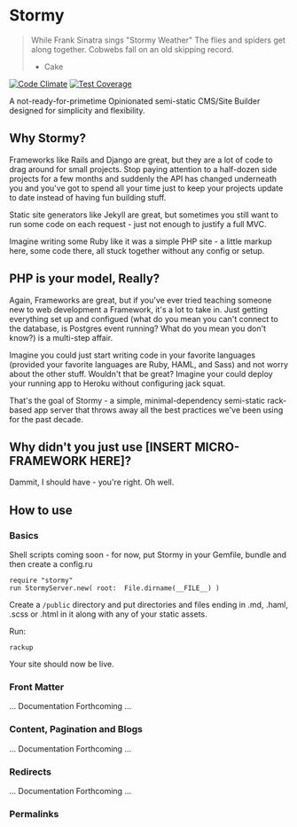 # Stormy 

> While Frank Sinatra sings "Stormy Weather" The flies and spiders get along together. 
> Cobwebs fall on an old skipping record. 
>    - Cake


[![Code Climate](https://codeclimate.com/github/cykod/Stormy/badges/gpa.svg)](https://codeclimate.com/github/cykod/Stormy)
[![Test Coverage](https://codeclimate.com/github/cykod/Stormy/badges/coverage.svg)](https://codeclimate.com/github/cykod/Stormy)

A not-ready-for-primetime Opinionated semi-static CMS/Site Builder designed for simplicity and flexibility.

## Why Stormy?

Frameworks like Rails and Django are great, but they are a lot of code to drag around for small projects. Stop paying attention to a half-dozen side projects for a few months and suddenly the API has changed underneath you and you've got to spend all your time just to keep your projects update to date instead of having fun building stuff.

Static site generators like Jekyll are great, but sometimes you still want to run some code on each request - just not enough to justify a full MVC.

Imagine writing some Ruby like it was a simple PHP site - a little markup here, some code there, all stuck together without any config or setup.

## PHP is your model, Really?

Again, Frameworks are great, but if you've ever tried teaching someone new to web development a Framework, it's a lot to take in. Just getting everything set up and configued (what do you mean you can't connect to the database, is Postgres event running? What do you mean you don't know?) is a multi-step affair.

Imagine you could just start writing code in your favorite languages (provided your favorite languages are Ruby, HAML, and Sass) and not worry about the other stuff. Wouldn't that be great? Imagine your could deploy your running app to Heroku without configuring jack squat.

That's the goal of Stormy - a simple, minimal-dependency semi-static rack-based app server that throws away all the best practices we've been using for the past decade.

## Why didn't you just use [INSERT MICRO-FRAMEWORK HERE]?

Dammit, I should have - you're right. Oh well.

## How to use

### Basics

Shell scripts coming soon - for now, put Stormy in your Gemfile, bundle and then create a config.ru
 
    require "stormy"
    run StormyServer.new( root:  File.dirname(__FILE__) )

Create a `/public` directory and put directories and files ending in .md, .haml, .scss or .html in it along with any of your static assets. 

Run:

    rackup

Your site should now be live.

### Front Matter

... Documentation Forthcoming ...

### Content, Pagination and Blogs

... Documentation Forthcoming ...

### Redirects

... Documentation Forthcoming ...

### Permalinks 


